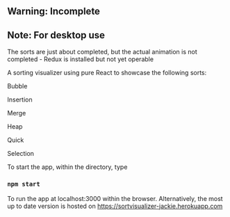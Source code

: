 ## Warning: Incomplete

## Note: For desktop use

The sorts are just about completed, but the actual animation is not completed - Redux is installed but not yet operable

A sorting visualizer using pure React to showcase the following sorts:

Bubble

Insertion

Merge

Heap

Quick

Selection

To start the app, within the directory, type

### `npm start`

To run the app at localhost:3000 within the browser. Alternatively, the most up to date version is hosted on https://sortvisualizer-jackie.herokuapp.com
